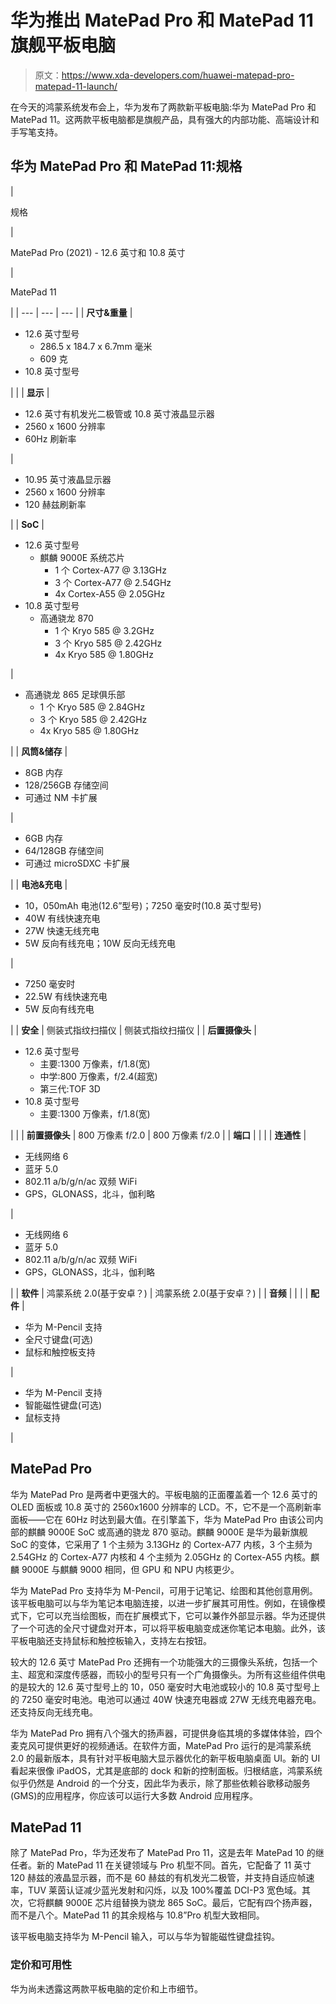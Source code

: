 # 华为推出 MatePad Pro 和 MatePad 11 旗舰平板电脑

> 原文：<https://www.xda-developers.com/huawei-matepad-pro-matepad-11-launch/>

在今天的鸿蒙系统发布会上，华为发布了两款新平板电脑:华为 MatePad Pro 和 MatePad 11。这两款平板电脑都是旗舰产品，具有强大的内部功能、高端设计和手写笔支持。

## 华为 MatePad Pro 和 MatePad 11:规格

| 

规格

 | 

MatePad Pro (2021) - 12.6 英寸和 10.8 英寸

 | 

MatePad 11

 |
| --- | --- | --- |
| **尺寸&重量** | 

*   12.6 英寸型号
    *   286.5 x 184.7 x 6.7mm 毫米
    *   609 克
*   10.8 英寸型号

 |  |
| **显示** | 

*   12.6 英寸有机发光二极管或 10.8 英寸液晶显示器
*   2560 x 1600 分辨率
*   60Hz 刷新率

 | 

*   10.95 英寸液晶显示器
*   2560 x 1600 分辨率
*   120 赫兹刷新率

 |
| **SoC** | 

*   12.6 英寸型号
    *   麒麟 9000E 系统芯片
        *   1 个 Cortex-A77 @ 3.13GHz
        *   3 个 Cortex-A77 @ 2.54GHz
        *   4x Cortex-A55 @ 2.05GHz
*   10.8 英寸型号
    *   高通骁龙 870
        *   1 个 Kryo 585 @ 3.2GHz
        *   3 个 Kryo 585 @ 2.42GHz
        *   4x Kryo 585 @ 1.80GHz

 | 

*   高通骁龙 865 足球俱乐部
    *   1 个 Kryo 585 @ 2.84GHz
    *   3 个 Kryo 585 @ 2.42GHz
    *   4x Kryo 585 @ 1.80GHz

 |
| **风筒&储存** | 

*   8GB 内存
*   128/256GB 存储空间
*   可通过 NM 卡扩展

 | 

*   6GB 内存
*   64/128GB 存储空间
*   可通过 microSDXC 卡扩展

 |
| **电池&充电** | 

*   10，050mAh 电池(12.6”型号)；7250 毫安时(10.8 英寸型号)
*   40W 有线快速充电
*   27W 快速无线充电
*   5W 反向有线充电；10W 反向无线充电

 | 

*   7250 毫安时
*   22.5W 有线快速充电
*   5W 反向有线充电

 |
| **安全** | 侧装式指纹扫描仪 | 侧装式指纹扫描仪 |
| **后置摄像头** | 

*   12.6 英寸型号
    *   主要:1300 万像素，f/1.8(宽)
    *   中学:800 万像素，f/2.4(超宽)
    *   第三代:TOF 3D
*   10.8 英寸型号
    *   主要:1300 万像素，f/1.8(宽)

 |  |
| **前置摄像头** | 800 万像素 f/2.0 | 800 万像素 f/2.0 |
| **端口** |  |  |
| **连通性** | 

*   无线网络 6
*   蓝牙 5.0
*   802.11 a/b/g/n/ac 双频 WiFi
*   GPS，GLONASS，北斗，伽利略

 | 

*   无线网络 6
*   蓝牙 5.0
*   802.11 a/b/g/n/ac 双频 WiFi
*   GPS，GLONASS，北斗，伽利略

 |
| **软件** | 鸿蒙系统 2.0(基于安卓？) | 鸿蒙系统 2.0(基于安卓？) |
| **音频** |  |  |
| **配件** | 

*   华为 M-Pencil 支持
*   全尺寸键盘(可选)
*   鼠标和触控板支持

 | 

*   华为 M-Pencil 支持
*   智能磁性键盘(可选)
*   鼠标支持

 |

## MatePad Pro

华为 MatePad Pro 是两者中更强大的。平板电脑的正面覆盖着一个 12.6 英寸的 OLED 面板或 10.8 英寸的 2560x1600 分辨率的 LCD。不，它不是一个高刷新率面板——它在 60Hz 时达到最大值。在引擎盖下，华为 MatePad Pro 由该公司内部的麒麟 9000E SoC 或高通的骁龙 870 驱动。麒麟 9000E 是华为最新旗舰 SoC 的变体，它采用了 1 个主频为 3.13GHz 的 Cortex-A77 内核，3 个主频为 2.54GHz 的 Cortex-A77 内核和 4 个主频为 2.05GHz 的 Cortex-A55 内核。麒麟 9000E 与麒麟 9000 相同，但 GPU 和 NPU 内核更少。

华为 MatePad Pro 支持华为 M-Pencil，可用于记笔记、绘图和其他创意用例。该平板电脑可以与华为笔记本电脑连接，以进一步扩展其可用性。例如，在镜像模式下，它可以充当绘图板，而在扩展模式下，它可以兼作外部显示器。华为还提供了一个可选的全尺寸键盘对开本，可以将平板电脑变成迷你笔记本电脑。此外，该平板电脑还支持鼠标和触控板输入，支持左右按钮。

较大的 12.6 英寸 MatePad Pro 还拥有一个功能强大的三摄像头系统，包括一个主、超宽和深度传感器，而较小的型号只有一个广角摄像头。为所有这些组件供电的是较大的 12.6 英寸型号上的 10，050 毫安时大电池或较小的 10.8 英寸型号上的 7250 毫安时电池。电池可以通过 40W 快速充电器或 27W 无线充电器充电。还支持反向无线充电。

华为 MatePad Pro 拥有八个强大的扬声器，可提供身临其境的多媒体体验，四个麦克风可提供更好的视频通话。在软件方面，MatePad Pro 运行的是鸿蒙系统 2.0 的最新版本，具有针对平板电脑大显示器优化的新平板电脑桌面 UI。新的 UI 看起来很像 iPadOS，尤其是底部的 dock 和新的控制面板。归根结底，鸿蒙系统似乎仍然是 Android 的一个分支，因此华为表示，除了那些依赖谷歌移动服务(GMS)的应用程序，你应该可以运行大多数 Android 应用程序。

## MatePad 11

除了 MatePad Pro，华为还发布了 MatePad Pro 11，这是去年 MatePad 10 的继任者。新的 MatePad 11 在关键领域与 Pro 机型不同。首先，它配备了 11 英寸 120 赫兹的液晶显示器，而不是 60 赫兹的有机发光二极管，并支持自适应帧速率，TUV 莱茵认证减少蓝光发射和闪烁，以及 100%覆盖 DCI-P3 宽色域。其次，它将麒麟 9000E 芯片组替换为骁龙 865 SoC。最后，它配有四个扬声器，而不是八个。MatePad 11 的其余规格与 10.8”Pro 机型大致相同。

该平板电脑支持华为 M-Pencil 输入，可以与华为智能磁性键盘挂钩。

### 定价和可用性

华为尚未透露这两款平板电脑的定价和上市细节。